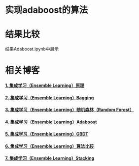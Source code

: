 # 实现adaboost的算法

# 结果比较
结果Adaboost.ipynb中展示

# 相关博客
#### [1. 集成学习（Ensemble Learning）原理](https://www.cnblogs.com/huangyc/p/9949598.html)
#### [2. 集成学习（Ensemble Learning）Bagging](https://www.cnblogs.com/huangyc/p/9957216.html)
#### [3. 集成学习（Ensemble Learning）随机森林（Random Forest）](https://www.cnblogs.com/huangyc/p/9960820.html)
#### [4. 集成学习（Ensemble Learning）Adaboost](https://www.cnblogs.com/huangyc/p/9969958.html)
#### [5. 集成学习（Ensemble Learning）GBDT](https://www.cnblogs.com/huangyc/p/9973148.html)
#### [6. 集成学习（Ensemble Learning）算法比较](https://www.cnblogs.com/huangyc/p/9973253.html)
#### [7. 集成学习（Ensemble Learning）Stacking](https://www.cnblogs.com/huangyc/p/9975183.html)